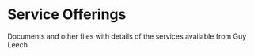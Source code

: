 # Service Offerings

Documents and other files with details of the services available from Guy Leech
